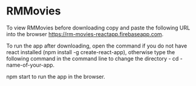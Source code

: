 # RMMovies

To view RMMovies before downloading copy and paste the following URL into the browser https://rm-movies-reactapp.firebaseapp.com.

To run the app after downloading, open the command if you do not have react installed (npm install -g create-react-app), otherwise type the following command in the command line to change the directory - cd -name-of-your-app.

npm start to run the app in the browser.
